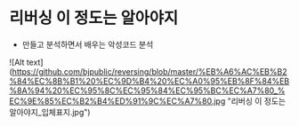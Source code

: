 # 리버싱 이 정도는 알아야지 

- 만들고 분석하면서 배우는 악성코드 분석

![Alt text]
(https://github.com/bjpublic/reversing/blob/master/%EB%A6%AC%EB%B2%84%EC%8B%B1%20%EC%9D%B4%20%EC%A0%95%EB%8F%84%EB%8A%94%20%EC%95%8C%EC%95%84%EC%95%BC%EC%A7%80_%EC%9E%85%EC%B2%B4%ED%91%9C%EC%A7%80.jpg "리버싱 이 정도는 알아야지_입체표지.jpg")

